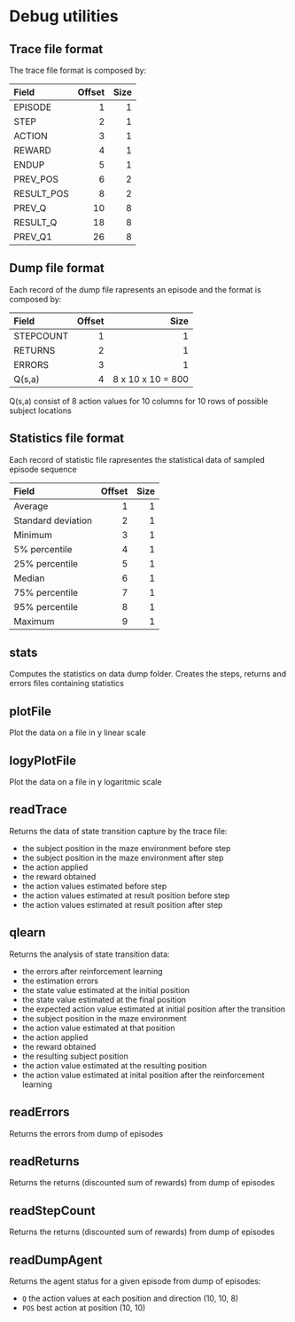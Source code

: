 # Debug utilities

## Trace file format

The trace file format is composed by:

| Field      | Offset | Size |
|:-----------|-------:|-----:|
| EPISODE    |      1 |    1 |
| STEP       |      2 |    1 |
| ACTION     |      3 |    1 |
| REWARD     |      4 |    1 |
| ENDUP      |      5 |    1 |
| PREV_POS   |      6 |    2 |
| RESULT_POS |      8 |    2 |
| PREV_Q     |     10 |    8 |
| RESULT_Q   |     18 |    8 |
| PREV_Q1    |     26 |    8 |

## Dump file format

Each record of the dump file rapresents an episode and the format is composed by:

| Field     | Offset |                  Size |
|:----------|-------:|----------------------:|
| STEPCOUNT |      1 |                     1 |
| RETURNS   |      2 |                     1 |
| ERRORS    |      3 |                     1 |
| Q(s,a)    |      4 |     8 x 10 x 10 = 800 |

Q(s,a) consist of 8 action values for 10 columns for 10 rows of possible subject locations

## Statistics file format

Each record of statistic file rapresentes the statistical data of sampled episode sequence

| Field              | Offset | Size |
|:-------------------|-------:|-----:|
| Average            |      1 |    1 |
| Standard deviation |      2 |    1 |
| Minimum            |      3 |    1 |
| 5% percentile      |      4 |    1 |
| 25% percentile     |      5 |    1 |
| Median             |      6 |    1 |
| 75% percentile     |      7 |    1 |
| 95% percentile     |      8 |    1 |
| Maximum            |      9 |    1 |

## stats

Computes the statistics on data dump folder.
Creates the steps, returns and errors files containing statistics

## plotFile

Plot the data on a file in y linear scale

## logyPlotFile

Plot the data on a file in y logaritmic scale

## readTrace

Returns the data of state transition capture by the trace file:

- the subject position in the maze environment before step
- the subject position in the maze environment after step
- the action applied
- the reward obtained
- the action values estimated before step
- the action values estimated at result position before step
- the action values estimated at result position after step

## qlearn 

Returns the analysis of state transition data:

- the errors after reinforcement learning
- the estimation errors
- the state value estimated at the initial position
- the state value estimated at the final position
- the expected action value estimated at initial position after the transition
- the subject position in the maze environment
- the action value estimated at that position
- the action applied
- the reward obtained
- the resulting subject position
- the action value estimated at the resulting position
- the action value estimated at inital position after the reinforcement learning

## readErrors

Returns the errors from dump of episodes

## readReturns

Returns the returns (discounted sum of rewards) from dump of episodes

## readStepCount

Returns the returns (discounted sum of rewards) from dump of episodes

## readDumpAgent

Returns the agent status for a given episode from dump of episodes:

- `Q` the action values at each position and direction (10, 10, 8)
- `POS` best action at position (10, 10)
